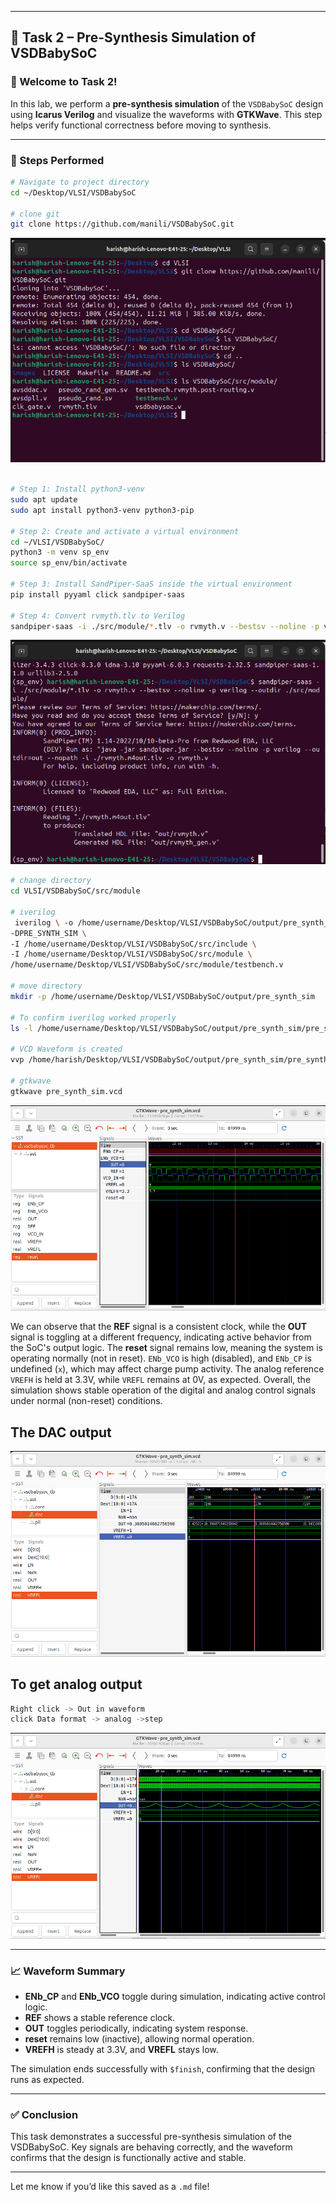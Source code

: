
---

## 🧪 Task 2 – Pre-Synthesis Simulation of VSDBabySoC

### 👋 Welcome to Task 2!

In this lab, we perform a **pre-synthesis simulation** of the `VSDBabySoC` design using **Icarus Verilog** and visualize the waveforms with **GTKWave**. This step helps verify functional correctness before moving to synthesis.

---

### 🔧 Steps Performed

```bash
# Navigate to project directory
cd ~/Desktop/VLSI/VSDBabySoC

# clone git
git clone https://github.com/manili/VSDBabySoC.git

```

![image alt](https://github.com/harishj123/RISC-V_Soc_Tape_out_week_2/blob/main/Week_2/command_1.png?raw=true)

```bash

# Step 1: Install python3-venv 
sudo apt update
sudo apt install python3-venv python3-pip

# Step 2: Create and activate a virtual environment
cd ~/VLSI/VSDBabySoC/
python3 -m venv sp_env
source sp_env/bin/activate

# Step 3: Install SandPiper-SaaS inside the virtual environment
pip install pyyaml click sandpiper-saas

# Step 4: Convert rvmyth.tlv to Verilog
sandpiper-saas -i ./src/module/*.tlv -o rvmyth.v --bestsv --noline -p verilog --outdir ./src/module/

```

![image alt](https://github.com/harishj123/RISC-V_Soc_Tape_out_week_2/blob/main/Week_2/command_2.png?raw=true)


```bash
# change directory
cd VLSI/VSDBabySoC/src/module

# iverilog
 iverilog \ -o /home/username/Desktop/VLSI/VSDBabySoC/output/pre_synth_sim/pre_synth_sim.out \ 
-DPRE_SYNTH_SIM \
-I /home/username/Desktop/VLSI/VSDBabySoC/src/include \
-I /home/username/Desktop/VLSI/VSDBabySoC/src/module \
/home/username/Desktop/VLSI/VSDBabySoC/src/module/testbench.v

# move directory
mkdir -p /home/username/Desktop/VLSI/VSDBabySoC/output/pre_synth_sim

# To confirm iverilog worked properly
ls -l /home/username/Desktop/VLSI/VSDBabySoC/output/pre_synth_sim/pre_synth_sim.out

# VCD Waveform is created
vvp /home/harish/Desktop/VLSI/VSDBabySoC/output/pre_synth_sim/pre_synth_sim.out

# gtkwave
gtkwave pre_synth_sim.vcd

```
![image alt](https://github.com/harishj123/RISC-V_Soc_Tape_out_week_2/blob/main/Week_2/vsdbabysoc_tb_gtkwave.png?raw=true)

We can observe that the **REF** signal is a consistent clock, while the **OUT** signal is toggling at a different frequency, indicating active behavior from the SoC's output logic. The **reset** signal remains low, meaning the system is operating normally (not in reset). `ENb_VCO` is high (disabled), and `ENb_CP` is undefined (`x`), which may affect charge pump activity. The analog reference `VREFH` is held at 3.3V, while `VREFL` remains at 0V, as expected. Overall, the simulation shows stable operation of the digital and analog control signals under normal (non-reset) conditions.


## The DAC output

![image alt](https://github.com/harishj123/RISC-V_Soc_Tape_out_week_2/blob/main/Week_2/dac_gtkwave.png?raw=true)

## To get analog output

```bash
Right click -> Out in waveform
click Data format -> analog ->step
```

![image alt](https://github.com/harishj123/RISC-V_Soc_Tape_out_week_2/blob/main/Week_2/analog_gtkwave.png?raw=true)

---

### 📈 Waveform Summary

* **ENb_CP** and **ENb_VCO** toggle during simulation, indicating active control logic.
* **REF** shows a stable reference clock.
* **OUT** toggles periodically, indicating system response.
* **reset** remains low (inactive), allowing normal operation.
* **VREFH** is steady at 3.3V, and **VREFL** stays low.

The simulation ends successfully with `$finish`, confirming that the design runs as expected.

---

### ✅ Conclusion

This task demonstrates a successful pre-synthesis simulation of the VSDBabySoC. Key signals are behaving correctly, and the waveform confirms that the design is functionally active and stable.

---

Let me know if you’d like this saved as a `.md` file!
